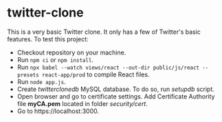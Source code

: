 # twitter-clone

This is a very basic Twitter clone. It only has a few of Twitter's basic features.
To test this project:

- Checkout repository on your machine.
- Run `npm ci` or `npm install`.
- Run `npx babel --watch views/react --out-dir public/js/react --presets react-app/prod` to compile React files.
- Run `node app.js`.
- Create *twitterclonedb* MySQL database. To do so, run *setupdb* script.
- Open browser and go to certificate settings. Add Certificate Authority file **myCA.pem** located in folder *security/cert*.
- Go to https://localhost:3000.